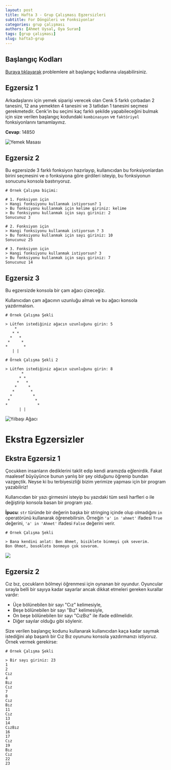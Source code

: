 ```yaml
---
layout: post
title: Hafta 3 - Grup Çalışması Egzersizleri
subtitle: For Döngüleri ve Fonksiyonlar
categories: grup çalışması
authors: [Ahmet Uysal, Oya Suran]
tags: [grup çalışması]
slug: hafta3-grup
---
```


## Başlangıç Kodları

[Buraya tıklayarak](https://drive.google.com/file/d/12NJZV1FUK3DB2T8ZT90Ew6Ti_z_K3sKs/view?usp=sharing) problemlere ait başlangıç kodlarına ulaşabilirsiniz.

## Egzersiz 1

Arkadaşlarını için yemek siparişi verecek olan Cenk 5 farklı çorbadan 2 tanesini, 12 ana yemekten 4 tanesini ve 3 tatlıdan 1 tanesini seçmesi gerekmetedir. Cenk'in bu seçimi kaç farklı şekilde yapabileceğini bulmak için size verilen başlangıç kodundaki `kombinasyon` ve `faktöriyel` fonksiyonlarını tamamlayınız.

**Cevap**: 14850

![Yemek Masası](https://images.pexels.com/photos/54455/cook-food-kitchen-eat-54455.jpeg?auto=compress&cs=tinysrgb&dpr=2&h=650&w=940)

## Egzersiz 2

Bu egzersizde 3 farklı fonksiyon hazırlayıp, kullanıcıdan bu fonksiyonlardan birini seçmesini ve
o fonksiyona göre girdileri isteyip, bu fonksiyonun sonucunu konsola bastırıyoruz.

```
# Örnek Çalışma biçimi:

# 1. Fonksiyon için
> Hangi fonksiyonu kullanmak istiyorsun? 1
> Bu fonksiyonu kullanmak için kelime giriniz: kelime
> Bu fonksiyonu kullanmak için sayı giriniz: 2
Sonucunuz 3

# 2. Fonksiyon için
> Hangi fonksiyonu kullanmak istiyorsun ? 3
> Bu fonksiyonu kullanmak için sayı giriniz: 10
Sonucunuz 25

# 3. Fonksiyon için
> Hangi fonksiyonu kullanmak istiyorsun? 3
> Bu fonksiyonu kullanmak için sayı giriniz: 7
Sonucunuz 14
```

## Egzersiz 3

Bu egzersizde konsola bir çam ağacı çizeceğiz.

Kullanıcıdan çam ağacının uzunluğu almalı ve bu ağacı konsola yazdırmalısın.

```
# Örnek Çalışma Şekli

> Lütfen istediğiniz ağacın uzunluğunu girin: 5
    *
   * *
  *   *
 *     *
*       *
   | |

# Örnek Çalışma Şekli 2

> Lütfen istediğiniz ağacın uzunluğunu girin: 8
       *
      * *
     *   *
    *     *
   *       *
  *         *
 *           *
*             *
      | |
```

![Yılbaşı Ağacı](https://images.pexels.com/photos/936706/pexels-photo-936706.jpeg?auto=compress&cs=tinysrgb&dpr=3&h=750&w=1260)

# Ekstra Egzersizler

## Ekstra Egzersiz 1

Çocukken insanların dediklerini taklit edip kendi aramızda eğlenirdik.
Fakat maalesef büyüyünce bunun yanlış bir şey olduğunu öğrenip bundan vazgeçtik.
Neyse ki bu terbiyesizliği bizim yerimize yapması için bir program yazabiliriz!

Kullanıcıdan bir yazı girmesini isteyip bu yazıdaki tüm sesli harfleri o
ile değiştirip konsola basan bir program yaz.

**İpucu**: `str` türünde bir değerin başka bir stringing içinde olup olmadığını `in` operatörünü kullanarak öğrenebilirsin. Örneğin `'a' in 'ahmet'` ifadesi `True` değerini, `'a' in 'Ahmet'` ifadesi `False` değerini verir.

```
# Örnek Çalışma Şekli

> Bana kendini anlat: Ben Ahmet, bisiklete binmeyi çok severim.
Bon Ohmot, bosokloto bonmoyo çok sovorom.
```

![](https://images.pexels.com/photos/3812738/pexels-photo-3812738.jpeg?auto=compress&cs=tinysrgb&dpr=2&h=650&w=940)

## Egzersiz 2

Cız bız, çocukların bölmeyi öğrenmesi için oynanan bir oyundur. Oyuncular sırayla belli bir sayıya kadar sayarlar ancak dikkat etmeleri gereken kurallar vardır:

- Üçe bölünebilen bir sayı "Cız" kelimesiyle,
- Beşe bölünebilen bir sayı "Bız" kelimesiyle,
- On beşe bölünebilen bir sayı "CızBız" ile ifade edilmelidir.
- Diğer sayılar olduğu gibi söylenir.

Size verilen başlangıç kodunu kullanarak kullanıcıdan kaça kadar saymak istediğini alıp başarılı bir Cız Bız oyununu konsola yazdırmanızı istiyoruz. Örnek vermek gerekirse:

```
# Örnek Çalışma Şekli

> Bir sayı giriniz: 23
1
2
Cız
4
Bız
Cız
7
8
Cız
Bız
11
Cız
13
14
CızBız
16
17
Cız
19
Bız
Cız
22
23
```
